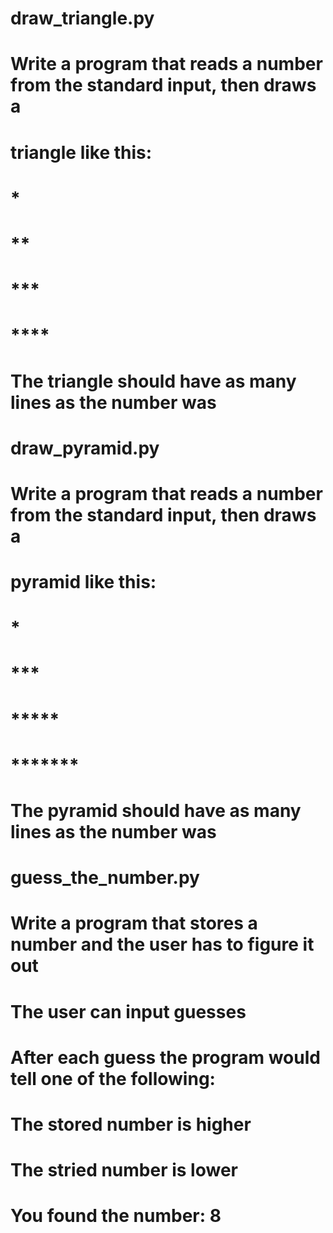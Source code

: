 # draw_triangle.py
# Write a program that reads a number from the standard input, then draws a
# triangle like this:
#
# *
# **
# ***
# ****
#
# The triangle should have as many lines as the number was

# draw_pyramid.py
# Write a program that reads a number from the standard input, then draws a
# pyramid like this:
#
#
#    *
#   ***
#  *****
# *******
#
# The pyramid should have as many lines as the number was

# guess_the_number.py
# Write a program that stores a number and the user has to figure it out
# The user can input guesses
# After each guess the program would tell one of the following:
#
# The stored number is higher
# The stried number is lower
# You found the number: 8
